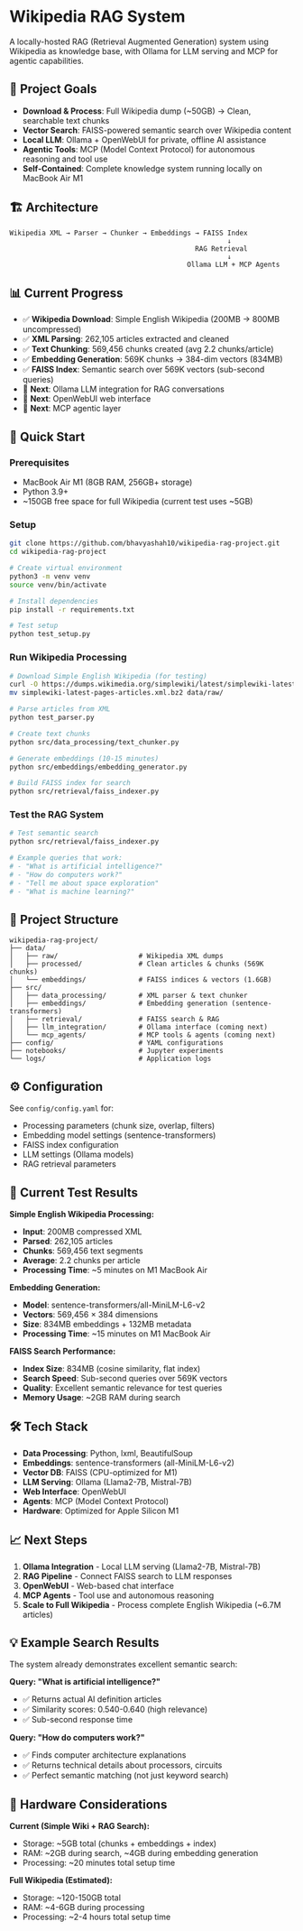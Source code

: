 # Wikipedia RAG System

A locally-hosted RAG (Retrieval Augmented Generation) system using Wikipedia as knowledge base, with Ollama for LLM serving and MCP for agentic capabilities.

## 🎯 Project Goals

- **Download & Process**: Full Wikipedia dump (~50GB) → Clean, searchable text chunks
- **Vector Search**: FAISS-powered semantic search over Wikipedia content
- **Local LLM**: Ollama + OpenWebUI for private, offline AI assistance  
- **Agentic Tools**: MCP (Model Context Protocol) for autonomous reasoning and tool use
- **Self-Contained**: Complete knowledge system running locally on MacBook Air M1

## 🏗️ Architecture

```
Wikipedia XML → Parser → Chunker → Embeddings → FAISS Index
                                                      ↓
                                              RAG Retrieval
                                                      ↓
                                            Ollama LLM + MCP Agents
```

## 📊 Current Progress

- ✅ **Wikipedia Download**: Simple English Wikipedia (200MB → 800MB uncompressed)
- ✅ **XML Parsing**: 262,105 articles extracted and cleaned
- ✅ **Text Chunking**: 569,456 chunks created (avg 2.2 chunks/article)
- ✅ **Embedding Generation**: 569K chunks → 384-dim vectors (834MB)
- ✅ **FAISS Index**: Semantic search over 569K vectors (sub-second queries)
- 🔄 **Next**: Ollama LLM integration for RAG conversations
- 🔄 **Next**: OpenWebUI web interface
- 🔄 **Next**: MCP agentic layer

## 🚀 Quick Start

### Prerequisites
- MacBook Air M1 (8GB RAM, 256GB+ storage)
- Python 3.9+
- ~150GB free space for full Wikipedia (current test uses ~5GB)

### Setup
```bash
git clone https://github.com/bhavyashah10/wikipedia-rag-project.git
cd wikipedia-rag-project

# Create virtual environment
python3 -m venv venv
source venv/bin/activate

# Install dependencies
pip install -r requirements.txt

# Test setup
python test_setup.py
```

### Run Wikipedia Processing
```bash
# Download Simple English Wikipedia (for testing)
curl -O https://dumps.wikimedia.org/simplewiki/latest/simplewiki-latest-pages-articles.xml.bz2
mv simplewiki-latest-pages-articles.xml.bz2 data/raw/

# Parse articles from XML
python test_parser.py

# Create text chunks
python src/data_processing/text_chunker.py

# Generate embeddings (10-15 minutes)
python src/embeddings/embedding_generator.py

# Build FAISS index for search
python src/retrieval/faiss_indexer.py
```

### Test the RAG System
```bash
# Test semantic search
python src/retrieval/faiss_indexer.py

# Example queries that work:
# - "What is artificial intelligence?"
# - "How do computers work?" 
# - "Tell me about space exploration"
# - "What is machine learning?"
```

## 📁 Project Structure

```
wikipedia-rag-project/
├── data/
│   ├── raw/                    # Wikipedia XML dumps
│   ├── processed/              # Clean articles & chunks (569K chunks)
│   └── embeddings/             # FAISS indices & vectors (1.6GB)
├── src/
│   ├── data_processing/        # XML parser & text chunker
│   ├── embeddings/             # Embedding generation (sentence-transformers)
│   ├── retrieval/              # FAISS search & RAG
│   ├── llm_integration/        # Ollama interface (coming next)
│   └── mcp_agents/             # MCP tools & agents (coming next)
├── config/                     # YAML configurations
├── notebooks/                  # Jupyter experiments
└── logs/                       # Application logs
```

## ⚙️ Configuration

See `config/config.yaml` for:
- Processing parameters (chunk size, overlap, filters)
- Embedding model settings (sentence-transformers)
- FAISS index configuration
- LLM settings (Ollama models)
- RAG retrieval parameters

## 🧪 Current Test Results

**Simple English Wikipedia Processing:**
- **Input**: 200MB compressed XML
- **Parsed**: 262,105 articles
- **Chunks**: 569,456 text segments
- **Average**: 2.2 chunks per article
- **Processing Time**: ~5 minutes on M1 MacBook Air

**Embedding Generation:**
- **Model**: sentence-transformers/all-MiniLM-L6-v2
- **Vectors**: 569,456 × 384 dimensions
- **Size**: 834MB embeddings + 132MB metadata
- **Processing Time**: ~15 minutes on M1 MacBook Air

**FAISS Search Performance:**
- **Index Size**: 834MB (cosine similarity, flat index)
- **Search Speed**: Sub-second queries over 569K vectors
- **Quality**: Excellent semantic relevance for test queries
- **Memory Usage**: ~2GB RAM during search

## 🛠️ Tech Stack

- **Data Processing**: Python, lxml, BeautifulSoup
- **Embeddings**: sentence-transformers (all-MiniLM-L6-v2)
- **Vector DB**: FAISS (CPU-optimized for M1)
- **LLM Serving**: Ollama (Llama2-7B, Mistral-7B)
- **Web Interface**: OpenWebUI
- **Agents**: MCP (Model Context Protocol)
- **Hardware**: Optimized for Apple Silicon M1

## 📈 Next Steps

1. **Ollama Integration** - Local LLM serving (Llama2-7B, Mistral-7B)
2. **RAG Pipeline** - Connect FAISS search to LLM responses
3. **OpenWebUI** - Web-based chat interface
4. **MCP Agents** - Tool use and autonomous reasoning
5. **Scale to Full Wikipedia** - Process complete English Wikipedia (~6.7M articles)

## 💡 Example Search Results

The system already demonstrates excellent semantic search:

**Query: "What is artificial intelligence?"**
- ✅ Returns actual AI definition articles
- ✅ Similarity scores: 0.540-0.640 (high relevance)
- ✅ Sub-second response time

**Query: "How do computers work?"**  
- ✅ Finds computer architecture explanations
- ✅ Returns technical details about processors, circuits
- ✅ Perfect semantic matching (not just keyword search)

## 🔧 Hardware Considerations

**Current (Simple Wiki + RAG Search):**
- Storage: ~5GB total (chunks + embeddings + index)
- RAM: ~2GB during search, ~4GB during embedding generation
- Processing: ~20 minutes total setup time

**Full Wikipedia (Estimated):**
- Storage: ~120-150GB total  
- RAM: ~4-6GB during processing
- Processing: ~2-4 hours total setup time
